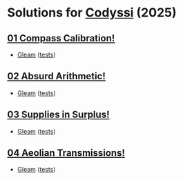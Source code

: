 # Solutions for [Codyssi](https://www.codyssi.com) (2025)

## [01 Compass Calibration!](https://www.codyssi.com/view_problem_5)
  - [Gleam](2025/day-01-gleam/src/codyssi.gleam)
    ([tests](2025/day-01-gleam/test/codyssi_test.gleam))

## [02 Absurd Arithmetic!](https://www.codyssi.com/view_problem_6)
  - [Gleam](2025/day-02-gleam/src/codyssi.gleam)
    ([tests](2025/day-02-gleam/test/codyssi_test.gleam))

## [03 Supplies in Surplus!](https://www.codyssi.com/view_problem_7)
  - [Gleam](2025/day-03-gleam/src/codyssi.gleam)
    ([tests](2025/day-03-gleam/test/codyssi_test.gleam))

## [04 Aeolian Transmissions!](https://www.codyssi.com/view_problem_8)
  - [Gleam](2025/day-04-gleam/src/codyssi.gleam)
    ([tests](2025/day-04-gleam/test/codyssi_test.gleam))
